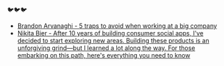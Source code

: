 🐦🐦🐦

- [Brandon Arvanaghi - 5 traps to avoid when working at a big company](https://twitter.com/arvanaghi/status/1504523654801022987)
- [Nikita Bier - After 10 years of building consumer social apps, I've decided to start exploring new areas. Building these products is an unforgiving grind—but I learned a lot along the way. For those embarking on this path, here's everything you need to know](https://twitter.com/nikitabier/status/1481118406749220868)
